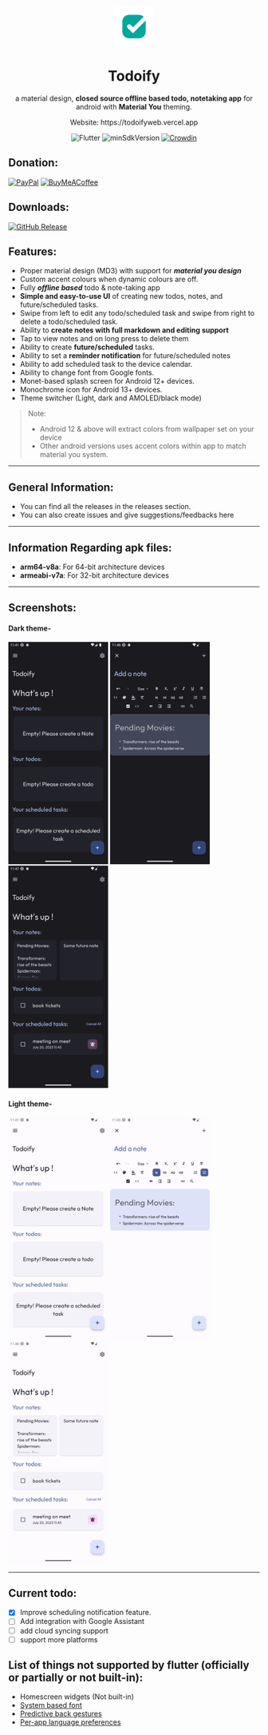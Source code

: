 <div align="center">
   <img width="80" height="80" src="screenshots/logo.png"/>
   <h1>Todoify</h1>
   <p>a material design, <strong>closed source offline based todo, notetaking app</strong> for android with <strong>Material You</strong> theming.</p>
   <p>Website: https://todoifyweb.vercel.app</p>
</div>
<div align="center">

![Flutter](https://img.shields.io/badge/Platform-Flutter-blue)
![minSdkVersion](https://img.shields.io/badge/minSdkVersion-21-green.svg)
[![Crowdin](https://badges.crowdin.net/todoify/localized.svg)](https://crowdin.com/project/todoify)

</div>

## Donation:

[![PayPal](https://img.shields.io/badge/PayPal-00457C?style=for-the-badge&logo=paypal&logoColor=white)](https://paypal.me/milindgoel15)
[![BuyMeACoffee](https://img.shields.io/badge/Buy%20Me%20a%20Coffee-ffdd00?style=for-the-badge&logo=buy-me-a-coffee&logoColor=black)](buymeacoffee.com/milindgoel15)

## Downloads:

[![GitHub Release](https://img.shields.io/badge/github-%23121011.svg?style=for-the-badge&logo=github&logoColor=white)](https://github.com/MGAndroidProjects/Todoify-Releases/releases/latest)

## Features:

-  Proper material design (MD3) with support for **_material you design_**
-  Custom accent colours when dynamic colours are off.
-  Fully **_offline based_** todo & note-taking app
-  **Simple and easy-to-use UI** of creating new todos, notes, and future/scheduled tasks.
-  Swipe from left to edit any todo/scheduled task and swipe from right to delete a todo/scheduled task.
-  Ability to **create notes with full markdown and editing support**
-  Tap to view notes and on long press to delete them
-  Ability to create **future/scheduled** tasks.
-  Ability to set a **reminder notification** for future/scheduled notes
-  Ability to add scheduled task to the device calendar.
-  Ability to change font from Google fonts.
-  Monet-based splash screen for Android 12+ devices.
-  Monochrome icon for Android 13+ devices.
-  Theme switcher (Light, dark and AMOLED/black mode)

> Note:
>
> -  Android 12 & above will extract colors from wallpaper set on your device
> -  Other android versions uses accent colors within app to match material you system.

---

## General Information:

-  You can find all the releases in the releases section.
-  You can also create issues and give suggestions/feedbacks here

---

## Information Regarding apk files:

-  **arm64-v8a**: For 64-bit architecture devices
-  **armeabi-v7a**: For 32-bit architecture devices

---

## Screenshots:

#### Dark theme-

<img src="./screenshots/Dark/HomeDark.png" width="200"/> <img src="./screenshots/Dark/AddNoteDark.png" width="200"/>
<img src="./screenshots/Dark/HomeItemsDark.png" width="200"/>

#### Light theme-

<img src="./screenshots/Light/HomeLight.png" width="200"/> <img src="./screenshots/Light/AddNoteLight.png" width="200"/>
<img src="./screenshots/Light/HomeItemsLight.png" width="200"/>

---

## Current todo:

-  [x] Improve scheduling notification feature.
-  [ ] Add integration with Google Assistant
-  [ ] add cloud syncing support
-  [ ] support more platforms

## List of things not supported by flutter (officially or partially or not built-in):

-  Homescreen widgets (Not built-in)
-  [System based font ](https://github.com/flutter/flutter/issues/48381)
-  [Predictive back gestures](https://github.com/flutter/flutter/issues/109513)
-  [Per-app language preferences](https://github.com/flutter/flutter/issues/109842)
